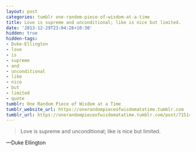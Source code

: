 ```yaml
---
layout: post
categories: tumblr one-random-piece-of-wisdom-at-a-time
title: Love is supreme and unconditional; like is nice but limited.
date: '2013-12-29T23:04:26+10:30'
hidden: true
hidden-tags:
- Duke-Ellington
- love
- is
- supreme
- and
- unconditional
- like
- nice
- but
- limited
- quote
tumblr: One Random Piece of Wisdom at a Time
tumblr_website_url: https://onerandompieceofwisdomatatime.tumblr.com
tumblr_url: https://onerandompieceofwisdomatatime.tumblr.com/post/71514426620/love-is-supreme-and-unconditional-like-is-nice
---
```

> Love is supreme and unconditional; like is nice but limited.

—Duke Ellington
